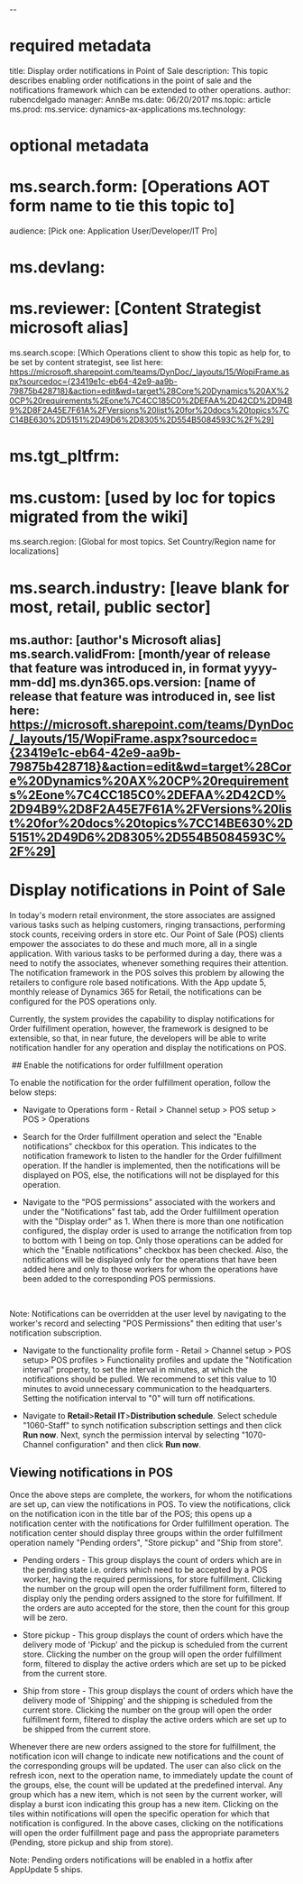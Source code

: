 --
# required metadata

title: Display order notifications in Point of Sale
description: This topic describes enabling order notifications in the point of sale and the notifications framework which can be extended to other operations. 
author: rubencdelgado
manager: AnnBe
ms.date: 06/20/2017
ms.topic: article
ms.prod: 
ms.service: dynamics-ax-applications
ms.technology: 

# optional metadata

# ms.search.form:  [Operations AOT form name to tie this topic to]
audience: [Pick one: Application User/Developer/IT Pro]
# ms.devlang: 
# ms.reviewer: [Content Strategist microsoft alias]
ms.search.scope: [Which Operations client to show this topic as help for, to be set by content strategist, see list here: https://microsoft.sharepoint.com/teams/DynDoc/_layouts/15/WopiFrame.aspx?sourcedoc={23419e1c-eb64-42e9-aa9b-79875b428718}&action=edit&wd=target%28Core%20Dynamics%20AX%20CP%20requirements%2Eone%7C4CC185C0%2DEFAA%2D42CD%2D94B9%2D8F2A45E7F61A%2FVersions%20list%20for%20docs%20topics%7CC14BE630%2D5151%2D49D6%2D8305%2D554B5084593C%2F%29]
# ms.tgt_pltfrm: 
# ms.custom: [used by loc for topics migrated from the wiki]
ms.search.region: [Global for most topics. Set Country/Region name for localizations]
# ms.search.industry: [leave blank for most, retail, public sector]
ms.author: [author's Microsoft alias]
ms.search.validFrom: [month/year of release that feature was introduced in, in format yyyy-mm-dd]
ms.dyn365.ops.version: [name of release that feature was introduced in, see list here: https://microsoft.sharepoint.com/teams/DynDoc/_layouts/15/WopiFrame.aspx?sourcedoc={23419e1c-eb64-42e9-aa9b-79875b428718}&action=edit&wd=target%28Core%20Dynamics%20AX%20CP%20requirements%2Eone%7C4CC185C0%2DEFAA%2D42CD%2D94B9%2D8F2A45E7F61A%2FVersions%20list%20for%20docs%20topics%7CC14BE630%2D5151%2D49D6%2D8305%2D554B5084593C%2F%29]
---


# Display notifications in Point of Sale


In today's modern retail environment, the store associates are assigned various tasks such as helping customers, ringing transactions, performing stock counts, receiving orders in store etc. Our Point of Sale (POS) clients empower the associates to do these and much more, all in a single application. With various tasks to be performed during a day, there was a need to notify the associates, whenever something requires their attention. The notification framework in the POS solves this problem by allowing the retailers to configure role based notifications. With the App update 5, monthly release of Dynamics 365 for Retail, the notifications can be configured for the POS operations only.

Currently, the system provides the capability to display notifications for Order fulfillment operation, however, the framework is designed to be extensible, so that, in near future, the developers will be able to write notification handler for any operation and display the notifications on POS.  

 ## Enable the notifications for order fulfillment operation

To enable the notification for the order fulfillment operation, follow the below steps:

* Navigate to Operations form - Retail > Channel setup > POS setup > POS > Operations
* Search for the Order fulfillment operation and select the "Enable notifications" checkbox for this operation. This indicates to the notification framework to listen to the handler for the Order fulfillment operation. If the handler is implemented, then the notifications will be displayed on POS, else, the notifications will not be displayed for this operation.

* Navigate to the "POS permissions" associated with the workers and under the "Notifications" fast tab, add the Order fulfillment operation with the "Display order" as 1. When there is more than one notification configured, the display order is used to arrange the notification from top to bottom with 1 being on top. Only those operations can be added for which the "Enable notifications" checkbox has been checked. Also, the notifications will be displayed only for the operations that have been added here and only to those workers for whom the operations have been added to the corresponding POS permissions. 

 

Note:
Notifications can be overridden at the user level by navigating to the worker's record and selecting "POS Permissions" then editing that user's notification subscription.

* Navigate to the functionality profile form - Retail > Channel setup > POS setup> POS profiles > Functionality profiles and update the "Notification interval" property, to set the interval in minutes, at which the notifications should be pulled. We recommend to set this value to 10 minutes to avoid unnecessary communication to the headquarters. Setting the notification interval to "0" will turn off notifications.  

* Navigate to **Retail**>**Retail IT**>**Distribution schedule**. Select schedule "1060-Staff" to synch notification subscription settings and then click **Run now**. Next, synch the permission interval by selecting "1070-Channel configuration" and then click **Run now**. 

## Viewing notifications in POS

Once the above steps are complete, the workers, for whom the notifications are set up, can view the notifications in POS. To view the notifications, click on the notification icon in the title bar of the POS; this opens up a notification center with the notifications
for Order fulfillment operation. The notification center should display three groups within the order fulfillment operation namely "Pending orders", "Store pickup" and "Ship from store". 

* Pending orders - This group displays the count of orders which are in the pending state i.e. orders which need to be accepted by a POS worker, having the required permissions, for store fulfillment. Clicking the number on the group will open the order fulfillment form, filtered to display only the pending orders assigned to the store for fulfillment. If the orders are auto accepted for the store, then the count for this group will be zero.

* Store pickup - This group displays the count of orders which have the delivery mode of 'Pickup' and the pickup is scheduled from the current store. Clicking the number on the group will open the order fulfillment form, filtered to display the active orders which are set up to be picked from the current store.

* Ship from store - This group displays the count of orders which have the delivery mode of 'Shipping' and the shipping is scheduled from the current store. Clicking the number on the group will open the order fulfillment form, filtered to display the active orders which are set up to be shipped from the current store.

Whenever there are new orders assigned to the store for fulfillment, the notification icon will change to indicate new notifications and the count of the corresponding groups will be updated. The user can also click on the refresh icon, next to the operation name, to immediately update the count of the groups, else, the count will be updated at the predefined interval. Any group which has a new item, which is not seen by the current worker, will display a burst icon indicating this group has a new item. Clicking on the tiles within notifications will open the specific operation for which that notification is configured. In the above cases, clicking on the notifications will open the order fulfillment page and pass the appropriate parameters (Pending, store pickup and ship from store). 

Note: Pending orders notifications will be enabled in a hotfix after AppUpdate 5 ships. 

